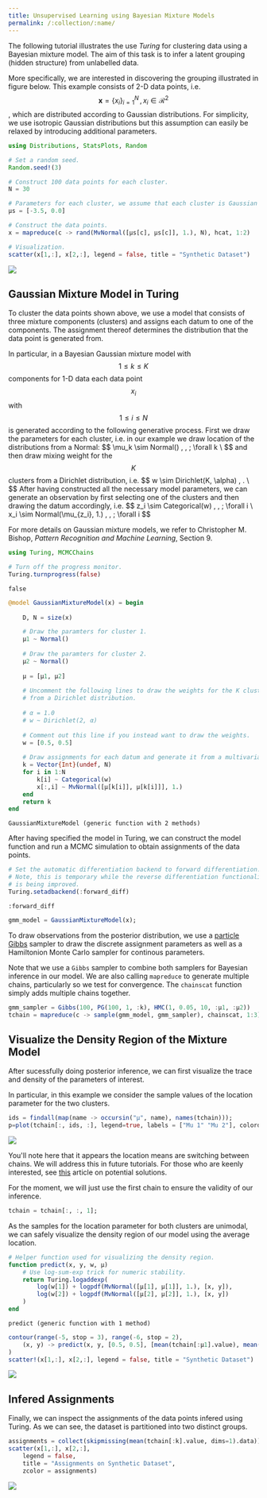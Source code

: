 ```yaml
---
title: Unsupervised Learning using Bayesian Mixture Models
permalink: /:collection/:name/
---
```




The following tutorial illustrates the use *Turing* for clustering data using a Bayesian mixture model. The aim of this task is to infer a latent grouping (hidden structure) from unlabelled data.

More specifically, we are interested in discovering the grouping illustrated in figure below. This example consists of 2-D data points, i.e. $$\boldsymbol{x} = \{x_i\}_{i=1}^N \,, x_i \in \mathcal{R}^2$$, which are distributed according to Gaussian distributions. For simplicity, we use isotropic Gaussian distributions but this assumption can easily be relaxed by introducing additional parameters. 

````julia
using Distributions, StatsPlots, Random

# Set a random seed.
Random.seed!(3)

# Construct 100 data points for each cluster.
N = 30

# Parameters for each cluster, we assume that each cluster is Gaussian distributed in the example.
μs = [-3.5, 0.0]

# Construct the data points.
x = mapreduce(c -> rand(MvNormal([μs[c], μs[c]], 1.), N), hcat, 1:2)

# Visualization.
scatter(x[1,:], x[2,:], legend = false, title = "Synthetic Dataset")
````


![](/tutorials/figures/1_GaussianMixtureModel_1_1.png)


## Gaussian Mixture Model in Turing


To cluster the data points shown above, we use a model that consists of three mixture components (clusters) and assigns each datum to one of the components. The assignment thereof determines the distribution that the data point is generated from.

In particular, in a Bayesian Gaussian mixture model with $$1 \leq k \leq K$$ components for 1-D data each data point $$x_i$$ with $$1 \leq i \leq N$$ is generated according to the following generative process.
First we draw the parameters for each cluster, i.e. in our example we draw location of the distributions from a Normal:
\$\$
\mu_k \sim Normal() \, , \;  \forall k \\
\$\$
and then draw mixing weight for the $$K$$ clusters from a Dirichlet distribution, i.e.
\$\$
    w \sim Dirichlet(K, \alpha) \, . \\
\$\$
After having constructed all the necessary model parameters, we can generate an observation by first selecting one of the clusters and then drawing the datum accordingly, i.e.
\$\$
    z_i \sim Categorical(w) \, , \;  \forall i \\
    x_i \sim Normal(\mu_{z_i}, 1.) \, , \;  \forall i
\$\$

For more details on Gaussian mixture models, we refer to Christopher M. Bishop, *Pattern Recognition and Machine Learning*, Section 9.

````julia
using Turing, MCMCChains

# Turn off the progress monitor.
Turing.turnprogress(false)
````


````
false
````



````julia
@model GaussianMixtureModel(x) = begin
    
    D, N = size(x)

    # Draw the paramters for cluster 1.
    μ1 ~ Normal()
    
    # Draw the paramters for cluster 2.
    μ2 ~ Normal()
    
    μ = [μ1, μ2]
    
    # Uncomment the following lines to draw the weights for the K clusters 
    # from a Dirichlet distribution.
    
    # α = 1.0
    # w ~ Dirichlet(2, α)
    
    # Comment out this line if you instead want to draw the weights.
    w = [0.5, 0.5]
    
    # Draw assignments for each datum and generate it from a multivariate normal.
    k = Vector{Int}(undef, N)
    for i in 1:N
        k[i] ~ Categorical(w)
        x[:,i] ~ MvNormal([μ[k[i]], μ[k[i]]], 1.)
    end
    return k
end
````


````
GaussianMixtureModel (generic function with 2 methods)
````




After having specified the model in Turing, we can construct the model function and run a MCMC simulation to obtain assignments of the data points.

````julia
# Set the automatic differentiation backend to forward differentiation.
# Note, this is temporary while the reverse differentiation functionality
# is being improved.
Turing.setadbackend(:forward_diff)
````


````
:forward_diff
````



````julia
gmm_model = GaussianMixtureModel(x);
````




To draw observations from the posterior distribution, we use a [particle Gibbs](https://www.stats.ox.ac.uk/~doucet/andrieu_doucet_holenstein_PMCMC.pdf) sampler to draw the discrete assignment parameters as well as a Hamiltonion Monte Carlo sampler for continous parameters.

Note that we use a `Gibbs` sampler to combine both samplers for Bayesian inference in our model. We are also calling `mapreduce` to generate multiple chains, particularly so we test for convergence. The `chainscat` function simply adds multiple chains together.

````julia
gmm_sampler = Gibbs(100, PG(100, 1, :k), HMC(1, 0.05, 10, :μ1, :μ2))
tchain = mapreduce(c -> sample(gmm_model, gmm_sampler), chainscat, 1:3);
````




## Visualize the Density Region of the Mixture Model


After sucessfully doing posterior inference, we can first visualize the trace and density of the parameters of interest.

In particular, in this example we consider the sample values of the location parameter for the two clusters.

````julia
ids = findall(map(name -> occursin("μ", name), names(tchain)));
p=plot(tchain[:, ids, :], legend=true, labels = ["Mu 1" "Mu 2"], colordim=:parameter)
````


![](/tutorials/figures/1_GaussianMixtureModel_7_1.png)


You'll note here that it appears the location means are switching between chains. We will address this in future tutorials. For those who are keenly interested, see [this](https://mc-stan.org/users/documentation/case-studies/identifying_mixture_models.html) article on potential solutions.

For the moment, we will just use the first chain to ensure the validity of our inference.

````julia
tchain = tchain[:, :, 1];
````




As the samples for the location parameter for both clusters are unimodal, we can safely visualize the density region of our model using the average location.

````julia
# Helper function used for visualizing the density region.
function predict(x, y, w, μ)
    # Use log-sum-exp trick for numeric stability.
    return Turing.logaddexp(
        log(w[1]) + logpdf(MvNormal([μ[1], μ[1]], 1.), [x, y]), 
        log(w[2]) + logpdf(MvNormal([μ[2], μ[2]], 1.), [x, y])
    )
end
````


````
predict (generic function with 1 method)
````



````julia
contour(range(-5, stop = 3), range(-6, stop = 2), 
    (x, y) -> predict(x, y, [0.5, 0.5], [mean(tchain[:μ1].value), mean(tchain[:μ2].value)])
)
scatter!(x[1,:], x[2,:], legend = false, title = "Synthetic Dataset")
````


![](/tutorials/figures/1_GaussianMixtureModel_10_1.png)


## Infered Assignments


Finally, we can inspect the assignments of the data points infered using Turing. As we can see, the dataset is partitioned into two distinct groups.

````julia
assignments = collect(skipmissing(mean(tchain[:k].value, dims=1).data))
scatter(x[1,:], x[2,:], 
    legend = false, 
    title = "Assignments on Synthetic Dataset", 
    zcolor = assignments)
````


![](/tutorials/figures/1_GaussianMixtureModel_11_1.png)
